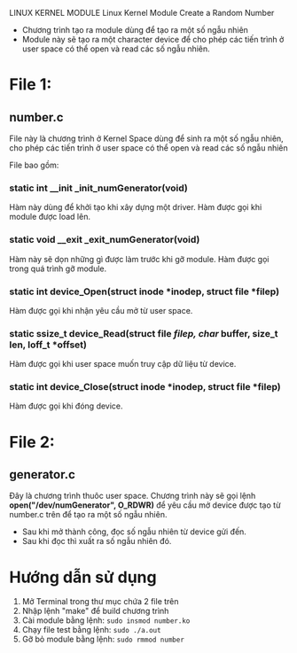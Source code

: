 LINUX KERNEL MODULE
Linux Kernel Module Create a Random Number
- Chương trình tạo ra module dùng để tạo ra một số ngẫu nhiên
- Module này sẽ tạo ra một character device để cho phép các tiến trình ở user space có thể open và read các số ngẫu nhiên.

# File 1:
## number.c 
File này là chương trình ở Kernel Space dùng để sinh ra một số ngẫu nhiên, cho phép các tiến trình ở user space có thể open và read các số ngẫu nhiên

File bao gồm:
### static int __init _init_numGenerator(void)
Hàm này dùng để khởi tạo khi xây dựng một driver. Hàm được gọi khi module được load lên.  

### static void __exit _exit_numGenerator(void)
Hàm này sẽ dọn những gì được làm trước khi gỡ module. Hàm được gọi trong quá trình gỡ module. 

### static int device_Open(struct inode *inodep, struct file *filep)
Hàm được gọi khi nhận yêu cầu mở từ user space.

### static ssize_t device_Read(struct file *filep, char* buffer, size_t len, loff_t *offset)
Hàm được gọi khi user space muốn truy cập dữ liệu từ device.

### static int device_Close(struct inode *inodep, struct file *filep)
Hàm được gọi khi đóng device.

# File 2:
## generator.c
Đây là chương trình thuôc user space. 
Chương trình này sẽ gọi lệnh **open("/dev/numGenerator", O_RDWR)** để yêu cầu mở device được tạo từ number.c trên để tạo ra một số ngẫu nhiên. 
- Sau khi mở thành công, đọc số ngẫu nhiên từ device gửi đến. 
- Sau khi đọc thì xuất ra số ngẫu nhiên đó. 


# Hướng dẫn sử dụng
1. Mở Terminal trong thư mục chứa 2 file trên
2. Nhập lệnh "make" để build chương trình 
3. Cài module bằng lệnh:
```sudo insmod number.ko```
4. Chạy file test bằng lệnh:
```sudo ./a.out```
5. Gỡ bỏ module bằng lệnh: 
```sudo rmmod number```

